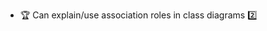 * <span id="outcome-classDiagrams-associations-roles-one">:trophy: Can explain/use association roles in class diagrams :two:</span>
